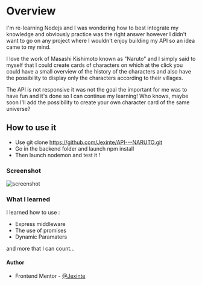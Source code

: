 
# Overview

I'm re-learning Nodejs and I was wondering how to best integrate my knowledge and obviously practice was the right answer however I didn't want to go on any project where I wouldn't enjoy building my API so an idea came to my mind.

I love the work of Masashi Kishimoto known as "Naruto" and I simply said to myself that I could create cards of characters on which at the click you could have a small overview of the history of the characters and also have the possibility to display only the characters according to their villages.

The API is not responsive it was not the goal the important for me was to have fun and it's done so I can continue my learning! Who knows, maybe soon I'll add the possibility to create your own character card of the same universe?


## How to use it

- Use git clone https://github.com/Jexinte/API---NARUTO.git
- Go in the backend folder and launch npm install
- Then launch nodemon and test it !

### Screenshot
![screenshot](https://user-images.githubusercontent.com/88725081/176664015-06a9b7e4-444f-4ce9-9dff-ee5d9d82999a.png)



### What I learned

 I learned how to use :
 - Express middleware
 - The use of promises
 - Dynamic Paramaters

  and more that I can count...

#### Author

- Frontend Mentor - [@Jexinte](https://www.frontendmentor.io/profile/Jexinte)


